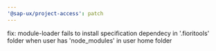 ```yaml
---
'@sap-ux/project-access': patch
---
```


fix: module-loader fails to install specification dependecy in '.fioritools' folder when user has 'node_modules' in user home folder
